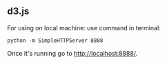 ## d3.js

For using on local machine: use command in terminal:
```
python -m SimpleHTTPServer 8888
```
Once it's running go to [http://localhost:8888/]( http://localhost:8888/).